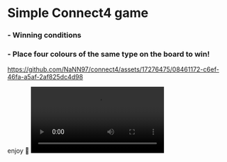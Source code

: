 # Simple Connect4 game #

### - Winning conditions ###
  ### - Place four colours of the same type on the board to win! ###
https://github.com/NaNN97/connect4/assets/17276475/08461172-c6ef-46fa-a5af-2af825dc4d98

enjoy 🙂
<video src="https://github.com/NaNN97/connect4/assets/17276475/08461172-c6ef-46fa-a5af-2af825dc4d98" width="300" />


